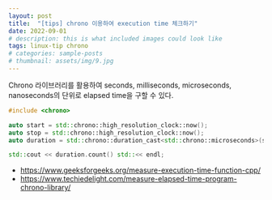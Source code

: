 ```yaml
---
layout: post
title:  "[tips] chrono 이용하여 execution time 체크하기"
date: 2022-09-01
# description: this is what included images could look like
tags: linux-tip chrono
# categories: sample-posts
# thumbnail: assets/img/9.jpg
---
```


Chrono 라이브러리를 활용하여 seconds, milliseconds, microseconds, nanoseconds의 단위로 elapsed time을 구할 수 있다.
```cpp
#include <chrono>

auto start = std::chrono::high_resolution_clock::now();
auto stop = std::chrono::high_resolution_clock::now();
auto duration = std::chrono::duration_cast<std::chrono::microseconds>(stop - start);

std::cout << duration.count() std::<< endl;
```

* https://www.geeksforgeeks.org/measure-execution-time-function-cpp/
* https://www.techiedelight.com/measure-elapsed-time-program-chrono-library/
